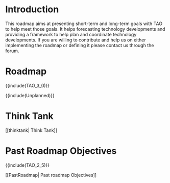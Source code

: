 <!--
author:
    - 'Patrick Plichart'
created_at: '2011-02-08 14:40:07'
updated_at: '2014-08-19 14:35:52'
tags:
    - 'Developer Guide'
-->



Introduction
============

This roadmap aims at presenting short-term and long-term goals with TAO to help meet those goals. It helps forecasting technology developments and providing a framework to help plan and coordinate technology developments. If you are willing to contribute and help us on either implementing the roadmap or defining it please contact us through the forum.

Roadmap
=======

{{include(TAO\_3\_0)}}

{{include(Unplanned)}}

Think Tank
==========

[[thinktank| Think Tank]]

Past Roadmap Objectives
=======================

{{include(TAO\_2\_5)}}

[[PastRoadmap| Past roadmap Objectives]]


